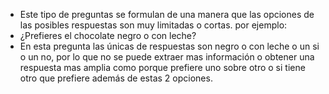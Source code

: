 - Este tipo de preguntas se formulan de una manera que las opciones de las posibles respuestas son muy limitadas o cortas. por ejemplo:
- ¿Prefieres el chocolate negro o con leche?
- En esta pregunta las únicas de respuestas son negro o con leche o un si o un no, por lo que no se puede extraer mas información o obtener una respuesta mas amplia como porque prefiere uno sobre otro o si tiene otro que prefiere además de estas 2 opciones.